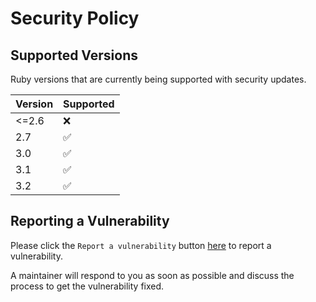 # Security Policy

## Supported Versions

Ruby versions that are currently being supported with security updates.

| Version | Supported          |
| ------- | ------------------ |
| <=2.6   | :x:                |
| 2.7     | :white_check_mark: |
| 3.0     | :white_check_mark: |
| 3.1     | :white_check_mark: |
| 3.2     | :white_check_mark: |

## Reporting a Vulnerability

Please click the `Report a vulnerability` button [here](https://github.com/procore-oss/blueprinter-activerecord/security) to report a vulnerability.

A maintainer will respond to you as soon as possible and discuss the process to get the vulnerability fixed.
